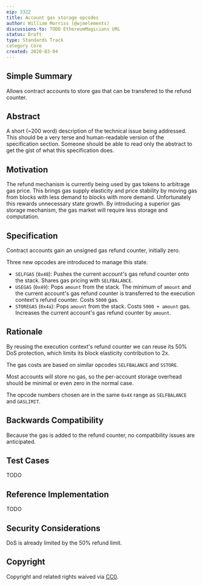 ```yaml
---
eip: 3322
title: Account gas storage opcodes
author: William Morriss (@wjmelements)
discussions-to: TODO EthereumMagicians URL
status: Draft
type: Standards Track
category Core
created: 2020-03-04
---
```


## Simple Summary
Allows contract accounts to store gas that can be transfered to the refund counter.

## Abstract
A short (~200 word) description of the technical issue being addressed. This should be a very terse and human-readable version of the specification section. Someone should be able to read only the abstract to get the gist of what this specification does.

## Motivation
The refund mechanism is currently being used by gas tokens to arbitrage gas price.
This brings gas supply elasticity and price stability by moving gas from blocks with less demand to blocks with more demand.
Unfortunately this rewards unnecessary state growth.
By introducing a superior gas storage mechanism, the gas market will require less storage and computation.

## Specification
Contract accounts gain an unsigned gas refund counter, initially zero.

Three new opcodes are introduced to manage this state.

* `SELFGAS` (`0x48`): Pushes the current account's gas refund counter onto the stack.
Shares gas pricing with `SELFBALANCE`.
* `USEGAS` (`0x49`): Pops `amount` from the stack.
The minimum of `amount` and the current account's gas refund counter is transferred to the execution context's refund counter.
Costs `5000` gas.
* `STOREGAS` (`0x4a`): Pops `amount` from the stack.
Costs `5000 + amount` gas.
Increases the current account's gas refund counter by `amount`.

## Rationale
By reusing the execution context's refund counter we can reuse its 50% DoS protection, which limits its block elasticity contribution to 2x.

The gas costs are based on similar opcodes `SELFBALANCE` and `SSTORE`.

Most accounts will store no gas, so the per-account storage overhead should be minimal or even zero in the normal case.

The opcode numbers chosen are in the same `0x4X` range as `SELFBALANCE` and `GASLIMIT`.

## Backwards Compatibility
Because the gas is added to the refund counter, no compatibility issues are anticipated.

## Test Cases
TODO

## Reference Implementation
TODO

## Security Considerations
DoS is already limited by the 50% refund limit.

## Copyright
Copyright and related rights waived via [CC0](https://creativecommons.org/publicdomain/zero/1.0/).

